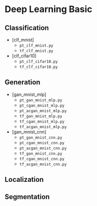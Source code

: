 # Deep Learning Basic

## Classification
- [clf_mnist]
  - `pt_clf_mnist.py`
  - `tf_clf_mnist.py`
- [clf_cifar10]
  - `pt_clf_cifar10.py`
  - `tf_clf_cifar10.py`

## Generation
- [gan_mnist_mlp]
  - `pt_gan_mnist_mlp.py`
  - `pt_cgan_mnist_mlp.py`
  - `pt_acgan_mnist_mlp.py`
  - `tf_gan_mnist_mlp.py`
  - `tf_cgan_mnist_mlp.py`
  - `tf_acgan_mnist_mlp.py`
- [gan_mnist_cnn]
  - `pt_gan_mnist_cnn.py`
  - `pt_cgan_mnist_cnn.py`
  - `pt_acgan_mnist_cnn.py`
  - `tf_gan_mnist_cnn.py`
  - `tf_cgan_mnist_cnn.py`
  - `tf_acgan_mnist_cnn.py`

## Localization

## Segmentation